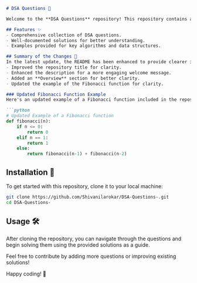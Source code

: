 ```markdown
# DSA Questions 🤖

Welcome to the **DSA Questions** repository! This repository contains a collection of Data Structures and Algorithms (DSA) questions along with their solutions.

## Features ✨
- Comprehensive collection of DSA questions.
- Well-documented solutions for better understanding.
- Examples provided for key algorithms and data structures.

## Summary of the Changes 📜
In the latest update, the README has been enhanced to provide clearer information and better organization:
- Improved the repository title for clarity.
- Enhanced the description for a more engaging welcome message.
- Added an **Overview** section for better clarity.
- Updated the example of the Fibonacci function for clarity.

### Updated Fibonacci Function Example
Here's an updated example of a Fibonacci function included in the repository:

```python
# Updated Example of a Fibonacci function
def fibonacci(n):
    if n <= 0:
        return 0
    elif n == 1:
        return 1
    else:
        return fibonacci(n-1) + fibonacci(n-2)
```

## Installation 🚀
To get started with this repository, clone it to your local machine:

```bash
git clone https://github.com/Shivanilarokar/DSA-Questions-.git
cd DSA-Questions-
```

## Usage 🛠️
After cloning the repository, you can navigate through the questions and begin solving them using the provided solutions as a guide.

Feel free to contribute by adding more questions or improving existing solutions!

Happy coding! 🎉
```